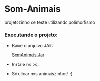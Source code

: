 # Som-Animais
projetozinho de teste utilizando polimorfismo

### Executando o projeto:
* Baixe o arquivo JAR:

  [SomAnimais.Jar](https://github.com/Kk3tillen/Som-Animais/blob/main/dist/SomAnimais.jar)

* Instale no pc,

* Só clicar nos animaiszinhos! :)


